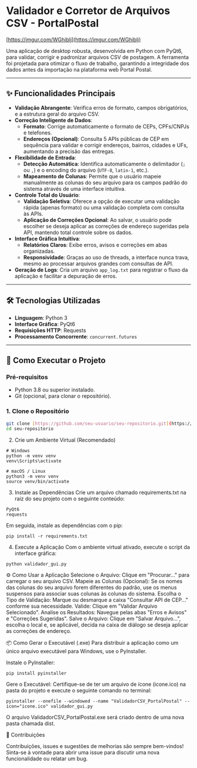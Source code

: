 # Validador e Corretor de Arquivos CSV - PortalPostal

[https://imgur.com/WGhiblj](https://imgur.com/WGhiblj)

Uma aplicação de desktop robusta, desenvolvida em Python com PyQt6, para validar, corrigir e padronizar arquivos CSV de postagem. A ferramenta foi projetada para otimizar o fluxo de trabalho, garantindo a integridade dos dados antes da importação na plataforma web Portal Postal.

---

## ✨ Funcionalidades Principais

* **Validação Abrangente**: Verifica erros de formato, campos obrigatórios, e a estrutura geral do arquivo CSV.
* **Correção Inteligente de Dados**:
    * **Formato**: Corrige automaticamente o formato de CEPs, CPFs/CNPJs e telefones.
    * **Endereços (Opcional)**: Consulta 5 APIs públicas de CEP em sequência para validar e corrigir endereços, bairros, cidades e UFs, aumentando a precisão das entregas.
* **Flexibilidade de Entrada**:
    * **Detecção Automática**: Identifica automaticamente o delimitador (`;` ou `,`) e o encoding do arquivo (`UTF-8`, `latin-1`, etc.).
    * **Mapeamento de Colunas**: Permite que o usuário mapeie manualmente as colunas do seu arquivo para os campos padrão do sistema através de uma interface intuitiva.
* **Controle Total do Usuário**:
    * **Validação Seletiva**: Oferece a opção de executar uma validação rápida (apenas formato) ou uma validação completa com consulta às APIs.
    * **Aplicação de Correções Opcional**: Ao salvar, o usuário pode escolher se deseja aplicar as correções de endereço sugeridas pela API, mantendo total controle sobre os dados.
* **Interface Gráfica Intuitiva**:
    * **Relatórios Claros**: Exibe erros, avisos e correções em abas organizadas.
    * **Responsividade**: Graças ao uso de threads, a interface nunca trava, mesmo ao processar arquivos grandes com consultas de API.
* **Geração de Logs**: Cria um arquivo `app_log.txt` para registrar o fluxo da aplicação e facilitar a depuração de erros.

---

## 🛠️ Tecnologias Utilizadas

* **Linguagem**: Python 3
* **Interface Gráfica**: PyQt6
* **Requisições HTTP**: Requests
* **Processamento Concorrente**: `concurrent.futures`

---

## 🚀 Como Executar o Projeto

### Pré-requisitos

* Python 3.8 ou superior instalado.
* Git (opcional, para clonar o repositório).

### 1. Clone o Repositório

```bash
git clone [https://github.com/seu-usuario/seu-repositorio.git](https://github.com/seu-usuario/seu-repositorio.git)
cd seu-repositorio
```

2. Crie um Ambiente Virtual (Recomendado)
```
# Windows
python -m venv venv
venv\Scripts\activate

# macOS / Linux
python3 -m venv venv
source venv/bin/activate
```

3. Instale as Dependências
Crie um arquivo chamado requirements.txt na raiz do seu projeto com o seguinte conteúdo:
```
PyQt6
requests
```
Em seguida, instale as dependências com o pip:
```
pip install -r requirements.txt
```

4. Execute a Aplicação
Com o ambiente virtual ativado, execute o script da interface gráfica:
```
python validador_gui.py
```

⚙️ Como Usar a Aplicação
Selecione o Arquivo: Clique em "Procurar..." para carregar o seu arquivo CSV.
Mapeie as Colunas (Opcional): Se os nomes das colunas do seu arquivo forem diferentes do padrão, use os menus suspensos para associar suas colunas às colunas do sistema.
Escolha o Tipo de Validação: Marque ou desmarque a caixa "Consultar API de CEP..." conforme sua necessidade.
Valide: Clique em "Validar Arquivo Selecionado".
Analise os Resultados: Navegue pelas abas "Erros e Avisos" e "Correções Sugeridas".
Salve o Arquivo: Clique em "Salvar Arquivo...", escolha o local e, se aplicável, decida na caixa de diálogo se deseja aplicar as correções de endereço.

📦 Como Gerar o Executável (.exe)
Para distribuir a aplicação como um único arquivo executável para Windows, use o PyInstaller.

Instale o PyInstaller:
```
pip install pyinstaller
```

Gere o Executável:
Certifique-se de ter um arquivo de ícone (icone.ico) na pasta do projeto e execute o seguinte comando no terminal:
```
pyinstaller --onefile --windowed --name "ValidadorCSV_PortalPostal" --icon="icone.ico" validador_gui.py
```
O arquivo ValidadorCSV_PortalPostal.exe será criado dentro de uma nova pasta chamada dist.

🤝 Contribuições

Contribuições, issues e sugestões de melhorias são sempre bem-vindos! Sinta-se à vontade para abrir uma issue para discutir uma nova funcionalidade ou relatar um bug.



